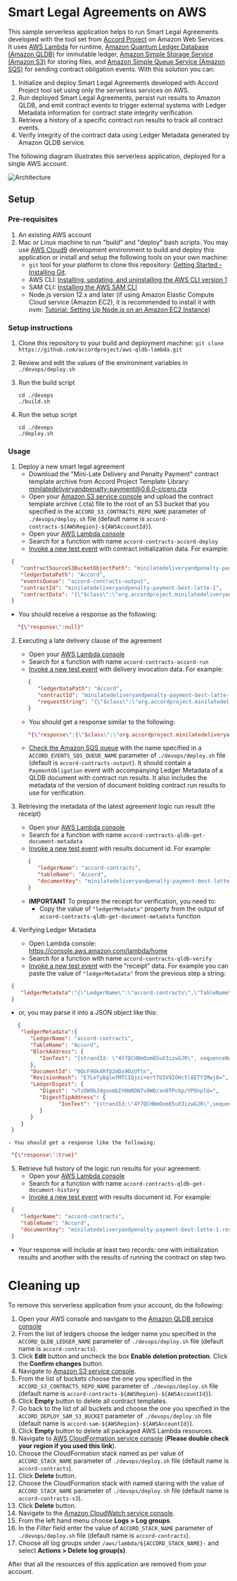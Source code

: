 # Smart Legal Agreements on AWS
This sample serverless application helps to run Smart Legal Agreements developed with the tool set from [Accord Project](https://www.accordproject.org/) on Amazon Web Services. It uses [AWS Lambda](https://aws.amazon.com/lambda/) for runtime, [Amazon Quantum Ledger Database (Amazon QLDB)](https://aws.amazon.com/qldb/) for immutable ledger, [Amazon Simple Storage Service (Amazon S3)](https://aws.amazon.com/s3/) for storing files, and [Amazon Simple Queue Service (Amazon SQS)](https://aws.amazon.com/sqs/) for sending contract obligation events. With this solution you can:

1. Initialize and deploy Smart Legal Agreements developed with Accord Project tool set using only the serverless services on AWS.
2. Run deployed Smart Legal Agreements, persist run results to Amazon QLDB, and emit contract events to trigger external systems with Ledger Metadata information for contract state integrity verification.
3. Retrieve a history of a specific contract run results to track all contract events.
4. Verify integrity of the contract data using Ledger Metadata generated by Amazon QLDB service.

The following diagram illustrates this serverless application, deployed for a single AWS account.

![Architecture](./docs/DetailedArchitecture.png)

## Setup

### Pre-requisites
1. An existing AWS account
2. Mac or Linux machine to run "build" and "deploy" bash scripts. You may use [AWS Cloud9](https://aws.amazon.com/cloud9/) development environment to build and deploy this application or install and setup the following tools on your own machine:
   - `git` tool for your platform to clone this repository: [Getting Started - Installing Git](https://git-scm.com/book/en/v2/Getting-Started-Installing-Git).
   - AWS CLI: [Installing, updating, and uninstalling the AWS CLI version 1](https://docs.aws.amazon.com/cli/latest/userguide/install-cliv1.html)
   - SAM CLI: [Installing the AWS SAM CLI](https://docs.aws.amazon.com/serverless-application-model/latest/developerguide/serverless-sam-cli-install.html)
   - Node.js version 12.x and later (if using Amazon Elastic Compute Cloud service (Amazon EC2), it is recommended to install it with nvm: [Tutorial: Setting Up Node.js on an Amazon EC2 Instance](https://docs.aws.amazon.com/sdk-for-javascript/v2/developer-guide/setting-up-node-on-ec2-instance.html))

### Setup instructions
1. Clone this repository to your build and deployment machine: `git clone https://github.com/accordproject/aws-qldb-lambda.git`
2. Review and edit the values of the environment variables in `./devops/deploy.sh`
3. Run the build script
   
   ```
   cd ./devops
   ./build.sh
   ```
4. Run the setup script
   
   ```
   cd ./devops
   ./deploy.sh
   ```

### Usage

1. Deploy a new smart legal agreement
   - Download the "Mini-Late Delivery and Penalty Payment" contract template archive from Accord Project Template Library: [minilatedeliveryandpenalty-payment@0.6.0-cicero.cta](https://templates.accordproject.org/archives/minilatedeliveryandpenalty-payment@0.6.0-cicero.cta)
   - Open your [Amazon S3 service console](https://s3.console.aws.amazon.com/s3/home) and upload the contract template archive (.cta) file to the root of an S3 bucket that you specified in the `ACCORD_S3_CONTRACTS_REPO_NAME` parameter of `./devops/deploy.sh` file (default name is `accord-contracts-${AWSRegion}-${AWSAccountId}`).
   - Open your [AWS Lambda console](https://console.aws.amazon.com/lambda/home)
   - Search for a function with name `accord-contracts-accord-deploy`
   - [Invoke a new test event](https://docs.aws.amazon.com/lambda/latest/dg/getting-started-create-function.html#get-started-invoke-manually) with contract initialization data. For example:
  
  ``` JSON
   {
      "contractSourceS3BucketObjectPath": "minilatedeliveryandpenalty-payment@0.6.0-cicero.cta",
      "ledgerDataPath": "Accord",
      "eventsQueue": "accord-contracts-output",
      "contractId": "minilatedeliveryandpenalty-payment-best-latte-1",
      "contractData": "{\"$class\":\"org.accordproject.minilatedeliveryandpenalty.MiniLateDeliveryContract\",\"buyer\":\"resource:org.accordproject.party.Party#Best%20Latte\",\"seller\":\"resource:org.accordproject.party.Party#Dairy%20Co\",\"penaltyDuration\":{\"$class\":\"org.accordproject.time.Duration\",\"amount\":2,\"unit\":\"days\"},\"penaltyPercentage\":10.5,\"capPercentage\":52,\"maximumDelay\":{\"$class\":\"org.accordproject.time.Duration\",\"amount\":15,\"unit\":\"days\"},\"contractId\":\"d095f9fb-e9a1-42d3-927a-4dc15cc24c0f\",\"$identifier\":\"d095f9fb-e9a1-42d3-927a-4dc15cc24c0f\"}"
   }
  ```
  - You should receive a response as the following:

   ```JSON
      "{\"response\":null}"
   ```
2. Executing a late delivery clause of the agreement
   - Open your [AWS Lambda console](https://console.aws.amazon.com/lambda/home)
   - Search for a function with name `accord-contracts-accord-run`
   - [Invoke a new test event](https://docs.aws.amazon.com/lambda/latest/dg/getting-started-create-function.html#get-started-invoke-manually) with delivery invocation data. For example:
  
  
   ``` JSON
      {
         "ledgerDataPath": "Accord",
         "contractId": "minilatedeliveryandpenalty-payment-best-latte-1",
         "requestString": "{\"$class\":\"org.accordproject.minilatedeliveryandpenalty.LateRequest\",\"agreedDelivery\":\"2021-03-01T12:00:00-05:00\",\"deliveredAt\":\"2021-03-10T03:24:00-05:00\",\"goodsValue\":200}"
      }
   ```
   - You should get a response similar to the following:
  
   ``` JSON
      "{\"response\":{\"$class\":\"org.accordproject.minilatedeliveryandpenalty.LateResponse\",\"penalty\":84,\"buyerMayTerminate\":false,\"$timestamp\":\"2021-05-17T03:56:39.595Z\"}}"
   ```

   - [Check the Amazon SQS queue](https://docs.aws.amazon.com/AWSSimpleQueueService/latest/SQSDeveloperGuide/sqs-using-receive-delete-message.html) with the name specified in a `ACCORD_EVENTS_SQS_QUEUE_NAME` parameter of `./devops/deploy.sh` file (default is `accord-contracts-output`). It should contain a `PaymentObligation` event with accompanying Ledger Metadata of a QLDB document with contract run results. It also includes the metadata of the version of document holding contract run results to use for verification.
  
3. Retrieving the metadata of the latest agreement logic run result (the receipt)
    - Open your [AWS Lambda console](https://console.aws.amazon.com/lambda/home)
    - Search for a function with name `accord-contracts-qldb-get-document-metadata`
    - [Invoke a new test event](https://docs.aws.amazon.com/lambda/latest/dg/getting-started-create-function.html#get-started-invoke-manually) with results document id. For example:

   ``` JSON
      {
         "ledgerName": "accord-contracts",
         "tableName": "Accord",
         "documentKey": "minilatedeliveryandpenalty-payment-best-latte-1.result"
      }
   ```

   - **IMPORTANT** To prepare the receipt for verification, you need to:
      - Copy the value of `"ledgerMetadata"` property from the output of `accord-contracts-qldb-get-document-metadata` function

4. Verifying Ledger Metadata
    - Open Lambda console: https://console.aws.amazon.com/lambda/home
    - Search for a function with name `accord-contracts-qldb-verify`
    - [Invoke a new test event](https://docs.aws.amazon.com/lambda/latest/dg/getting-started-create-function.html#get-started-invoke-manually) with the "receipt" data. For example you can paste the value of `"ledgerMetadata"` from the previous step a string:
  
  ``` JSON
   {
      "ledgerMetadata":"{\"LedgerName\":\"accord-contracts\",\"TableName\":\"Accord\",\"BlockAddress\":{\"IonText\":\"{strandId: \\\"4Y7QCHBmOxm85uX3izwGJR\\\", sequenceNo: 19}\"},\"DocumentId\":\"0QcF9OkXRfQ2mDx9OzUTtn\",\"RevisionHash\":\"E7LeTyBqlwfMTCIQjxi+ertTU3V9IOHc5l8ETYIMwj8=\",\"LedgerDigest\":{\"Digest\":\"vTzOW9bJdgsombIYHmRDN7v0WO/xn0TPckp/YPOnplU=\",\"DigestTipAddress\":{\"IonText\":\"{strandId:\\\"4Y7QCHBmOxm85uX3izwGJR\\\",sequenceNo:38}\"}}}"
   }
  ```
  - or, you may parse it into a JSON object like this:

  ``` JSON
     {
      "ledgerMetadata":{
         "LedgerName": "accord-contracts",
         "TableName": "Accord",
         "BlockAddress": {
            "IonText": "{strandId: \"4Y7QCHBmOxm85uX3izwGJR\", sequenceNo: 19}"
         },
         "DocumentId": "0QcF9OkXRfQ2mDx9OzUTtn",
         "RevisionHash": "E7LeTyBqlwfMTCIQjxi+ertTU3V9IOHc5l8ETYIMwj8=",
         "LedgerDigest": {
            "Digest": "vTzOW9bJdgsombIYHmRDN7v0WO/xn0TPckp/YPOnplU=",
            "DigestTipAddress": {
                  "IonText": "{strandId:\"4Y7QCHBmOxm85uX3izwGJR\",sequenceNo:38}"
            }
         }
      }
   }
  ```
    - You should get a response like the following:
  
  ``` JSON
   "{\"response\":true}"
  ```

5. Retrieve full history of the logic run results for your agreement:
    - Open your [AWS Lambda console](https://console.aws.amazon.com/lambda/home)
    - Search for a function with name `accord-contracts-qldb-get-document-history`
    - [Invoke a new test event](https://docs.aws.amazon.com/lambda/latest/dg/getting-started-create-function.html#get-started-invoke-manually) with results document id. For example:
  
  ``` JSON
   {
      "ledgerName": "accord-contracts",
      "tableName": "Accord",
      "documentKey": "minilatedeliveryandpenalty-payment-best-latte-1.result"
   }
   ```
   - Your response will include at least two records: one with initialization results and another with the results of running the contract on step two.

# Cleaning up
To remove this serverless application from your account, do the following:

1. Open your AWS console and navigate to the [Amazon QLDB service console](https://console.aws.amazon.com/qldb/home)
2. From the list of ledgers choose the ledger name you specified in the `ACCORD_QLDB_LEDGER_NAME` parameter of `./devops/deploy.sh` file (default name is `accord-contracts`).
3. Click **Edit** button and uncheck the box **Enable deletion protection**. Click the **Confirm changes** button.
4. Navigate to [Amazon S3 service console](https://s3.console.aws.amazon.com/s3/home).
5. From the list of buckets choose the one you specified in the `ACCORD_S3_CONTRACTS_REPO_NAME` parameter of `./devops/deploy.sh` file (default name is `accord-contracts-${AWSRegion}-${AWSAccountId}`).
6. Click **Empty** button to delete all contract templates.
7. Go back to the list of all buckets and choose the one you specified in the `ACCORD_DEPLOY_SAM_S3_BUCKET` parameter of `./devops/deploy.sh` file (default name is `accord-sam-${AWSRegion}-${AWSAccountId}`).
8. Click **Empty** button to delete all packaged AWS Lambda resources.
9. Navigate to [AWS CloudFormation service console](https://console.aws.amazon.com/cloudformation/home) (**Please double check your region if you used this link**).
10. Choose the CloudFormation stack named as per value of `ACCORD_STACK_NAME` parameter of `./devops/deploy.sh` file (default name is `accord-contracts`).
11. Click **Delete** button.
12. Choose the CloudFormation stack with named staring with the value of `ACCORD_STACK_NAME` parameter of `./devops/deploy.sh` file (default name is `accord-contracts-s3`).
13. Click **Delete** button.
14. Navigate to the [Amazon CloudWatch service console](https://console.aws.amazon.com/cloudwatch/home).
15. From the left hand menu choose **Logs > Log groups**.
16. In the *Filter* field enter the value of `ACCORD_STACK_NAME` parameter of `./devops/deploy.sh` file (default name is `accord-contracts`).
17. Choose all log groups under `/aws/lambda/${ACCORD_STACK_NAME}-` and select **Actions > Delete log group(s)**.

After that all the resources of this application are removed from your account.